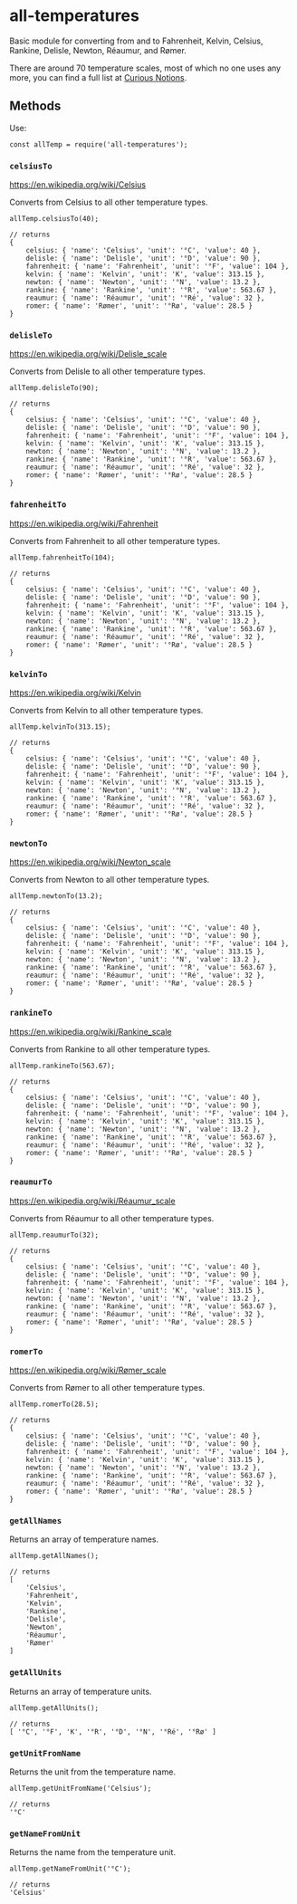 # all-temperatures

Basic module for converting from and to Fahrenheit, Kelvin, Celsius, Rankine, Delisle, Newton, Réaumur, and Rømer.

There are around 70 temperature scales, most of which no one uses any more, you can find a full list at [Curious Notions](http://www.curiousnotions.com/temperature-conversion/).

## Methods

Use:

    const allTemp = require('all-temperatures');

### `celsiusTo`

<https://en.wikipedia.org/wiki/Celsius>

Converts from Celsius to all other temperature types.

    allTemp.celsiusTo(40);
    
    // returns
	{
		celsius: { 'name': 'Celsius', 'unit': '°C', 'value': 40 },
		delisle: { 'name': 'Delisle', 'unit': '°D', 'value': 90 },
		fahrenheit: { 'name': 'Fahrenheit', 'unit': '°F', 'value': 104 },
		kelvin: { 'name': 'Kelvin', 'unit': 'K', 'value': 313.15 },
		newton: { 'name': 'Newton', 'unit': '°N', 'value': 13.2 },
		rankine: { 'name': 'Rankine', 'unit': '°R', 'value': 563.67 },
		reaumur: { 'name': 'Réaumur', 'unit': '°Ré', 'value': 32 },
		romer: { 'name': 'Rømer', 'unit': '°Rø', 'value': 28.5 }
	}
   

### `delisleTo`

<https://en.wikipedia.org/wiki/Delisle_scale>

Converts from Delisle to all other temperature types.

    allTemp.delisleTo(90);
    
    // returns
	{
		celsius: { 'name': 'Celsius', 'unit': '°C', 'value': 40 },
		delisle: { 'name': 'Delisle', 'unit': '°D', 'value': 90 },
		fahrenheit: { 'name': 'Fahrenheit', 'unit': '°F', 'value': 104 },
		kelvin: { 'name': 'Kelvin', 'unit': 'K', 'value': 313.15 },
		newton: { 'name': 'Newton', 'unit': '°N', 'value': 13.2 },
		rankine: { 'name': 'Rankine', 'unit': '°R', 'value': 563.67 },
		reaumur: { 'name': 'Réaumur', 'unit': '°Ré', 'value': 32 },
		romer: { 'name': 'Rømer', 'unit': '°Rø', 'value': 28.5 }
	}


### `fahrenheitTo`

<https://en.wikipedia.org/wiki/Fahrenheit>

Converts from Fahrenheit to all other temperature types.

    allTemp.fahrenheitTo(104);
    
    // returns
	{
		celsius: { 'name': 'Celsius', 'unit': '°C', 'value': 40 },
		delisle: { 'name': 'Delisle', 'unit': '°D', 'value': 90 },
		fahrenheit: { 'name': 'Fahrenheit', 'unit': '°F', 'value': 104 },
		kelvin: { 'name': 'Kelvin', 'unit': 'K', 'value': 313.15 },
		newton: { 'name': 'Newton', 'unit': '°N', 'value': 13.2 },
		rankine: { 'name': 'Rankine', 'unit': '°R', 'value': 563.67 },
		reaumur: { 'name': 'Réaumur', 'unit': '°Ré', 'value': 32 },
		romer: { 'name': 'Rømer', 'unit': '°Rø', 'value': 28.5 }
	}

### `kelvinTo`

<https://en.wikipedia.org/wiki/Kelvin>

Converts from Kelvin to all other temperature types.

    allTemp.kelvinTo(313.15);
    
    // returns
	{
		celsius: { 'name': 'Celsius', 'unit': '°C', 'value': 40 },
		delisle: { 'name': 'Delisle', 'unit': '°D', 'value': 90 },
		fahrenheit: { 'name': 'Fahrenheit', 'unit': '°F', 'value': 104 },
		kelvin: { 'name': 'Kelvin', 'unit': 'K', 'value': 313.15 },
		newton: { 'name': 'Newton', 'unit': '°N', 'value': 13.2 },
		rankine: { 'name': 'Rankine', 'unit': '°R', 'value': 563.67 },
		reaumur: { 'name': 'Réaumur', 'unit': '°Ré', 'value': 32 },
		romer: { 'name': 'Rømer', 'unit': '°Rø', 'value': 28.5 }
	}

### `newtonTo`

<https://en.wikipedia.org/wiki/Newton_scale>

Converts from Newton to all other temperature types.

    allTemp.newtonTo(13.2);
    
    // returns
	{
		celsius: { 'name': 'Celsius', 'unit': '°C', 'value': 40 },
		delisle: { 'name': 'Delisle', 'unit': '°D', 'value': 90 },
		fahrenheit: { 'name': 'Fahrenheit', 'unit': '°F', 'value': 104 },
		kelvin: { 'name': 'Kelvin', 'unit': 'K', 'value': 313.15 },
		newton: { 'name': 'Newton', 'unit': '°N', 'value': 13.2 },
		rankine: { 'name': 'Rankine', 'unit': '°R', 'value': 563.67 },
		reaumur: { 'name': 'Réaumur', 'unit': '°Ré', 'value': 32 },
		romer: { 'name': 'Rømer', 'unit': '°Rø', 'value': 28.5 }
	}


### `rankineTo`

<https://en.wikipedia.org/wiki/Rankine_scale>

Converts from Rankine to all other temperature types.

    allTemp.rankineTo(563.67);
    
    // returns
	{
		celsius: { 'name': 'Celsius', 'unit': '°C', 'value': 40 },
		delisle: { 'name': 'Delisle', 'unit': '°D', 'value': 90 },
		fahrenheit: { 'name': 'Fahrenheit', 'unit': '°F', 'value': 104 },
		kelvin: { 'name': 'Kelvin', 'unit': 'K', 'value': 313.15 },
		newton: { 'name': 'Newton', 'unit': '°N', 'value': 13.2 },
		rankine: { 'name': 'Rankine', 'unit': '°R', 'value': 563.67 },
		reaumur: { 'name': 'Réaumur', 'unit': '°Ré', 'value': 32 },
		romer: { 'name': 'Rømer', 'unit': '°Rø', 'value': 28.5 }
	}

### `reaumurTo`

<https://en.wikipedia.org/wiki/Réaumur_scale>

Converts from Réaumur to all other temperature types.

    allTemp.reaumurTo(32);
    
    // returns
	{
		celsius: { 'name': 'Celsius', 'unit': '°C', 'value': 40 },
		delisle: { 'name': 'Delisle', 'unit': '°D', 'value': 90 },
		fahrenheit: { 'name': 'Fahrenheit', 'unit': '°F', 'value': 104 },
		kelvin: { 'name': 'Kelvin', 'unit': 'K', 'value': 313.15 },
		newton: { 'name': 'Newton', 'unit': '°N', 'value': 13.2 },
		rankine: { 'name': 'Rankine', 'unit': '°R', 'value': 563.67 },
		reaumur: { 'name': 'Réaumur', 'unit': '°Ré', 'value': 32 },
		romer: { 'name': 'Rømer', 'unit': '°Rø', 'value': 28.5 }
	}

### `romerTo`

<https://en.wikipedia.org/wiki/Rømer_scale>

Converts from Rømer to all other temperature types.

    allTemp.romerTo(28.5);
    
    // returns
	{
		celsius: { 'name': 'Celsius', 'unit': '°C', 'value': 40 },
		delisle: { 'name': 'Delisle', 'unit': '°D', 'value': 90 },
		fahrenheit: { 'name': 'Fahrenheit', 'unit': '°F', 'value': 104 },
		kelvin: { 'name': 'Kelvin', 'unit': 'K', 'value': 313.15 },
		newton: { 'name': 'Newton', 'unit': '°N', 'value': 13.2 },
		rankine: { 'name': 'Rankine', 'unit': '°R', 'value': 563.67 },
		reaumur: { 'name': 'Réaumur', 'unit': '°Ré', 'value': 32 },
		romer: { 'name': 'Rømer', 'unit': '°Rø', 'value': 28.5 }
	}

### `getAllNames`

Returns an array of temperature names.

	allTemp.getAllNames();
	
	// returns
	[
		'Celsius',
		'Fahrenheit',
		'Kelvin',
		'Rankine',
		'Delisle',
		'Newton',
		'Réaumur',
		'Rømer'
	]

### `getAllUnits`

Returns an array of temperature units.

	allTemp.getAllUnits();
	
	// returns
	[ '°C', '°F', 'K', '°R', '°D', '°N', '°Ré', '°Rø' ]


### `getUnitFromName`

Returns the unit from the temperature name.

	allTemp.getUnitFromName('Celsius');
	
	// returns
	'°C'


### `getNameFromUnit`

Returns the name from the temperature unit.

	allTemp.getNameFromUnit('°C');
	
	// returns
	'Celsius'
